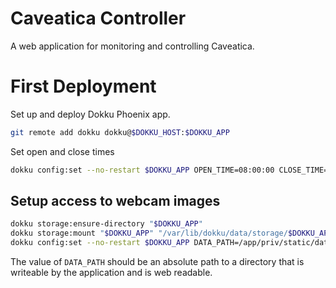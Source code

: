 # Caveatica Controller

A web application for monitoring and controlling Caveatica.

# First Deployment

Set up and deploy Dokku Phoenix app.

```sh
git remote add dokku dokku@$DOKKU_HOST:$DOKKU_APP
```

Set open and close times

```sh
dokku config:set --no-restart $DOKKU_APP OPEN_TIME=08:00:00 CLOSE_TIME=20:00:00
```

## Setup access to webcam images

```sh
dokku storage:ensure-directory "$DOKKU_APP"
dokku storage:mount "$DOKKU_APP" "/var/lib/dokku/data/storage/$DOKKU_APP:/app/priv/static/data"
dokku config:set --no-restart $DOKKU_APP DATA_PATH=/app/priv/static/data
```

The value of `DATA_PATH` should be an absolute path to a directory that
is writeable by the application and is web readable.
